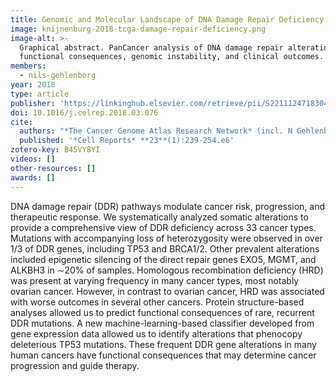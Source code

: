 ```yaml
---
title: Genomic and Molecular Landscape of DNA Damage Repair Deficiency across The Cancer Genome Atlas
image: knijnenburg-2018-tcga-damage-repair-deficiency.png
image-alt: >-
  Graphical abstract. PanCancer analysis of DNA damage repair alterations across 33 cancer types, linking mutations to
  functional consequences, genomic instability, and clinical outcomes.
members:
  - nils-gehlenborg
year: 2018
type: article
publisher: 'https://linkinghub.elsevier.com/retrieve/pii/S2211124718304376'
doi: 10.1016/j.celrep.2018.03.076
cite:
  authors: "*The Cancer Genome Atlas Research Network* (incl. N Gehlenborg)"
  published: '*Cell Reports* **23**(1):239-254.e6'
zotero-key: B45VY8YI
videos: []
other-resources: []
awards: []
---
```

DNA damage repair (DDR) pathways modulate cancer risk, progression, and
therapeutic response. We systematically analyzed somatic alterations to provide
a comprehensive view of DDR deficiency across 33 cancer types. Mutations with
accompanying loss of heterozygosity were observed in over 1/3 of DDR genes,
including TP53 and BRCA1/2. Other prevalent alterations included epigenetic
silencing of the direct repair genes EXO5, MGMT, and ALKBH3 in ∼20% of samples.
Homologous recombination deficiency (HRD) was present at varying frequency in
many cancer types, most notably ovarian cancer. However, in contrast to ovarian
cancer, HRD was associated with worse outcomes in several other cancers.
Protein structure-based analyses allowed us to predict functional consequences
of rare, recurrent DDR mutations. A new machine-learning-based classifier
developed from gene expression data allowed us to identify alterations that
phenocopy deleterious TP53 mutations. These frequent DDR gene alterations in
many human cancers have functional consequences that may determine cancer
progression and guide therapy.
